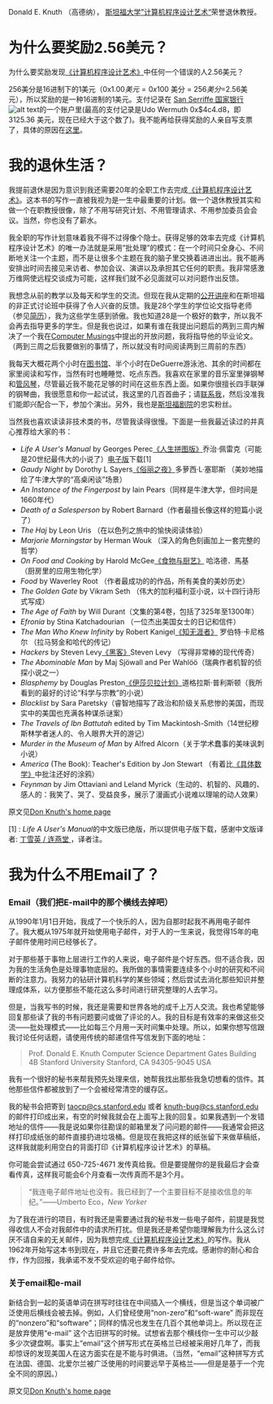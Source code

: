 Donald E. Knuth （高德纳）， [斯坦福大学](http://www.stanford.edu/)[”计算机程序设计艺术“](http://www-cs-faculty.stanford.edu/~knuth/taocp.html)荣誉退休教授。

# 为什么要奖励2.56美元？
 为什么要奖励发现[《计算机程序设计艺术》](http://www-cs-faculty.stanford.edu/~uno/taocp.html)中任何一个错误的人2.56美元？

256美分是16进制下的1美元（0x$1.00 美元 = 0x$100 美分 = $256美分 =$2.56美元），所以奖励的是一种16进制的1美元。支付记录在 [San Serriffe 国家银行](http://www-cs-faculty.stanford.edu/~knuth/boss.html)<img src="http://www-cs-faculty.stanford.edu/~uno/boss.jpg" alt="alt text" title="SS" />的一个账户里(最高的支付记录是Udo Wermuth 0x$4c4.d8，即3125.36 美元，现在已经大于这个数了)。我不能再给获得奖励的人亲自写支票了，具体的原因在[这里](http://www-cs-faculty.stanford.edu/~uno/news08.html)。

# 我的退休生活？

我提前退休是因为意识到我还需要20年的全职工作去完成[《计算机程序设计艺术》](http://www-cs-faculty.stanford.edu/~uno/taocp.html)。这本书的写作一直被我视为是一生中最重要的计划。做一个退休教授其实和做一个在职教授很像，除了不用写研究计划、不用管理请求、不用参加委员会会议。当然，你也没有了薪水。


我全职的写作计划意味着我不得不过得像个隐士。获得足够的效率去完成《计算机程序设计艺术》的唯一办法就是采用“批处理”的模式：在一个时间只全身心、不间断地关注一个主题，而不是让很多个主题在我的脑子里交换着进进出出。我不能再安排出时间去接见来访者、参加会议、演讲以及承担其它任何的职责。我非常感激万维网使远程交谈成为可能，这样我们就不必见面就可以对问题作出反馈。


我想念从前的教学以及每天和学生的交流。但现在我从定期的[公开讲座](http://www-cs-faculty.stanford.edu/~uno/musings.html)和在斯坦福的非正式讨论班中获得了令人兴奋的反馈。我是28个学生的学位论文指导老师（参见[简历](http://www-cs-faculty.stanford.edu/~uno/vita.html)），我为这些学生感到骄傲。我也知道28是一个极好的数字，所以我不会再去指导更多的学生。但是我也说过，如果有谁在我提出问题后的两到三周内解决了一个我在[Computer Musings](http://www-cs-faculty.stanford.edu/~uno/musings.html)中提出的开放问题，我将指导他的毕业论文。（两到三周之后我要做别的事情了，所以就没有时间阅读两到三周前的东西）


我每天大概花两个小时在[图书馆](http://www-sul.stanford.edu/)、半个小时在DeGuerre游泳池、其余的时间都在家里阅读和写作，当然有时也睡睡觉、吃点东西。我喜欢在家里的音乐室里弹钢琴和[管风琴](http://www-cs-faculty.stanford.edu/~uno/organ.html)，尽管最近我不能花足够的时间在这些东西上面。如果你很擅长四手联弹的钢琴曲，我很愿意和你一起试试，我这里的几百首曲子；请[联系我](http://www.ituring.com.cn/article/62637)，然后没准我们能即兴配合一下，参加个演出。另外，我也是[斯坦福剧院](http://www.stanfordtheatre.org/)的忠实粉丝。


当然我也喜欢读读非技术类的书，尽管我读得很慢。下面是一些我最近读过的并真心推荐给大家的书：  

- *Life A User's Manual* by Georges Perec[《人生拼图版》](http://book.douban.com/subject/1768458/)乔治·佩雷克（可能是20世纪最伟大的小说了）[电子版](http://ishare.iask.sina.com.cn/f/7471672.html)下载[1]
- *Gaudy Night* by Dorothy L Sayers[《俗丽之夜》](http://book.douban.com/subject/6833941/)多萝西·L·塞耶斯 （美妙地描绘了牛津大学的“高桌闲谈”场景）
- *An Instance of the Fingerpost* by Iain Pears（同样是牛津大学，但时间是1660年代）
- *Death of a Salesperson* by Robert Barnard（作者最擅长像这样的短篇小说了）
- *The Haj* by Leon Uris （在以色列之旅中的愉快阅读体验）
- *Marjorie Morningstar* by Herman Wouk （深入的角色刻画加上一套完整的哲学）
- *On Food and Cooking* by Harold McGee[《食物与厨艺》](http://book.douban.com/subject/4016036/) 哈洛德．馬基 （厨房里的应用生物化学）
- *Food* by Waverley Root （作者最成功的的作品，所有美食的美妙历史）
- *The Golden Gate* by Vikram Seth （伟大的加利福利亚小说，以十四行诗形式写成）
- *The Age of Faith* by Will Durant（文集的第4卷，包括了325年至1300年）
- *Efronia* by Stina Katchadourian （一位杰出美国女士的日记和信件）
- *The Man Who Knew Infinity* by Robert Kanigel[《知无涯者》](http://book.douban.com/subject/3544903/) 罗伯特·卡尼格尔 （拉马努金和哈代的传记）
- *Hackers* by Steven Levy[《黑客》](http://book.douban.com/subject/6860890/)Steven Levy （写得非常棒的现代传奇）
- *The Abominable Man* by Maj Sjöwall and Per Wahlöö（瑞典作者机智的侦探小说之一）
- *Blasphemy* by Douglas Preston[《伊莎贝拉计划》](http://book.douban.com/subject/5980675/)道格拉斯·普利斯顿（我所看到的最好的讨论“科学与宗教”的小说）
- *Blacklist* by Sara Paretsky（睿智地描写了政治和阶级关系悲惨的美国，而现实中的美国也充满各种谋杀谜案）
- *The Travels of Ibn Battutah* edited by Tim Mackintosh-Smith（14世纪穆斯林学者迷人的、令人眼界大开的游记）
- *Murder in the Museum of Man* by Alfred Alcorn（关于学术蠢事的美味讽刺小说）
- *America* (The Book): Teacher's Edition by Jon Stewart （有着比[《具体数学》](http://book.douban.com/subject/21323941/)中批注还好的涂鸦）
- *Feynman* by Jim Ottaviani and Leland Myrick（生动的、机智的、风趣的、感人的：我笑了、哭了、受益良多，展示了漫画式小说难以理喻的动人效果）
  
原文见[Don Knuth's home page](http://www-cs-faculty.stanford.edu/~uno/retd.html)

[1] : *Life A User's Manual*的中文版已绝版，所以提供电子版下载，感谢中文版译者: [丁雪英 / 连燕堂 ](http://book.douban.com/subject/1768458/)，译者注。


# 我为什么不用Email了？

### Email（我们把E-mail中的那个横线去掉吧）


从1990年1月1日开始，我成了一个快乐的人，因为自那时起我不再用电子邮件了。我大概从1975年就开始使用电子邮件，对于人的一生来说，我觉得15年的电子邮件使用时间已经够长了。


对于那些基于事物上层进行工作的人来说，电子邮件是个好东西。但不适合我，因为我的生活角色是处理事物底层的。我所做的事情需要连续多个小时的研究和不间断的注意力。我努力的钻研计算机科学的某些领域；然后尝试去消化那些知识并整理成体系，以方便那些不能花这么多时间进行研究整理的人去学习。


但是，当我写书的时候，我还是需要和世界各地的成千上万人交流。我也希望能够回复那些读了我的书有问题要问或做了评论的人。我的目标是有效率的来做这些交流——批处理模式——比如每三个月用一天时间集中处理。所以，如果你想写信跟我讨论任何话题，请使用传统的邮递信件写信发到下面的地址：

> Prof. Donald E. Knuth
  Computer Science Department 
  Gates Building 4B 
  Stanford University 
  Stanford, CA 94305-9045 USA 


我有一个很好的秘书来帮我预先处理来信，她帮我找出那些我急切想看的信件。其他那些信件都被放到了一个会被经常清空的缓存区。


我的秘书会把寄到 taocp@cs.stanford.edu  或者 knuth-bug@cs.stanford.edu 的邮件打印成出来，有空的时候我就会在上面写上我的回复。如果我遇到一个发错地址的信件——我是说如果你往勘误的邮箱里发了问问题的邮件——我通常会把这样打印成纸张的邮件直接扔进垃圾桶。但是现在我把这样的纸张留下来做草稿纸，这样我就能利用空白的背面打印《计算机程序设计艺术》的草稿。


你可能会尝试通过 650-725-4671 发传真给我。但是要提醒你的是我最后才会查看传真，这样我可能会6个月查看一次传真而不是3个月。


>“我连电子邮件地址也没有。我已经到了一个主要目标不是接收信息的年纪。”——Umberto Eco，*New Yorker*


为了我在进行的项目，有时我还是需要通过我的秘书发一些电子邮件，前提是我觉得收信人不会对我邮件中的请求所打扰。但是我还是希望你能理解我为什么这么讨厌不请自来的无关邮件，因为我想完成[《计算机程序设计艺术》](http://www-cs-faculty.stanford.edu/~uno/taocp.html)的写作。我从1962年开始写这本书到现在，并且它还要花费许多年去完成。感谢你的耐心和合作，作为回报，我承诺不发不受欢迎的电子邮件给你。



### 关于email和e-mail


新结合到一起的英语单词在拼写时往往在中间插入一个横线，但是当这个单词被广泛使用后横线会被去掉。例如，人们曾经使用“non-zero”和“soft-ware” 而非现在的“nonzero”和“software”；同样的情况也发生在几百个其他单词上。所以现在正是放弃使用“e-mail” 这个古旧拼写的时候。试想省去那个横线你一生中可以少敲多少次键盘啊。事实上“email”这个拼写形式在英格兰已经被采用好几年了，而我却惊讶的发现美国人在这方面实在是不能与时俱进。（当然，“email”这种拼写方式在法国、德国、北爱尔兰被广泛使用的时间要远早于英格兰——但是是基于一个完全不同的原因。）

原文见[Don Knuth's home page](http://www-cs-faculty.stanford.edu/~uno/email.html)
